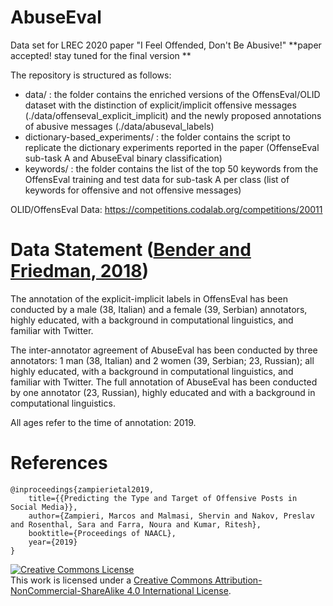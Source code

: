 # AbuseEval
Data set for LREC 2020 paper "I Feel Offended, Don't Be Abusive!" **paper accepted! stay tuned for the final version **

The repository is structured as follows:

- data/ : the folder contains the enriched versions of the OffensEval/OLID dataset with the distinction of explicit/implicit offensive messages (./data/offenseval_explicit_implicit) and the newly proposed annotations of abusive messages (./data/abuseval_labels)
- dictionary-based_experiments/ : the folder contains the script to replicate the dictionary experiments reported in the paper (OffenseEval sub-task A and AbuseEval binary classification)
- keywords/ : the folder contains the list of the top 50 keywords from the OffensEval training and test data for sub-task A per class (list of keywords for offensive and not offensive messages)

OLID/OffensEval Data: https://competitions.codalab.org/competitions/20011


# Data Statement ([Bender and Friedman, 2018](https://www.mitpressjournals.org/doi/abs/10.1162/tacl_a_00041))

The annotation of the explicit-implicit labels in OffensEval has been conducted by a male (38, Italian) and a female (39, Serbian) annotators, highly educated, with a background in computational linguistics, and familiar with Twitter.

The inter-annotator agreement of AbuseEval has been conducted by three annotators: 1 man (38, Italian) and 2 women (39, Serbian; 23, Russian); all highly educated, with a background in computational linguistics, and familiar with Twitter. The full annotation of AbuseEval has been conducted by one annotator (23, Russian), highly educated and with a background in computational linguistics. 

All ages refer to the time of annotation: 2019.

# References
```
@inproceedings{zampierietal2019, 
    title={{Predicting the Type and Target of Offensive Posts in Social Media}}, 
    author={Zampieri, Marcos and Malmasi, Shervin and Nakov, Preslav and Rosenthal, Sara and Farra, Noura and Kumar, Ritesh}, 
    booktitle={Proceedings of NAACL}, 
    year={2019}
} 
``` 

<a rel="license" href="http://creativecommons.org/licenses/by-nc-sa/4.0/"><img alt="Creative Commons License" style="border-width:0" src="https://i.creativecommons.org/l/by-nc-sa/4.0/88x31.png" /></a><br />This work is licensed under a <a rel="license" href="http://creativecommons.org/licenses/by-nc-sa/4.0/">Creative Commons Attribution-NonCommercial-ShareAlike 4.0 International License</a>.
